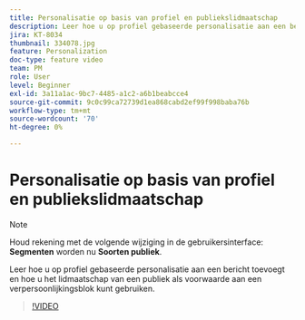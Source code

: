 ```yaml
---
title: Personalisatie op basis van profiel en publiekslidmaatschap
description: Leer hoe u op profiel gebaseerde personalisatie aan een bericht toevoegt en hoe u het lidmaatschap van een publiek als voorwaarde aan een verpersoonlijkingsblok kunt gebruiken.
jira: KT-8034
thumbnail: 334078.jpg
feature: Personalization
doc-type: feature video
team: PM
role: User
level: Beginner
exl-id: 3a11a1ac-9bc7-4485-a1c2-a6b1beabcce4
source-git-commit: 9c0c99ca72739d1ea868cabd2ef99f998baba76b
workflow-type: tm+mt
source-wordcount: '70'
ht-degree: 0%

---
```


# Personalisatie op basis van profiel en publiekslidmaatschap

>[!NOTE]
>Houd rekening met de volgende wijziging in de gebruikersinterface: **Segmenten** worden nu **Soorten publiek**.

Leer hoe u op profiel gebaseerde personalisatie aan een bericht toevoegt en hoe u het lidmaatschap van een publiek als voorwaarde aan een verpersoonlijkingsblok kunt gebruiken.

>[!VIDEO](https://video.tv.adobe.com/v/334078?quality=12&learn=on)
